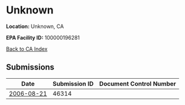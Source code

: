 # Unknown

**Location:** Unknown, CA

**EPA Facility ID:** 100000196281

[Back to CA Index](../../index.md)

## Submissions

| Date | Submission ID | Document Control Number |
|------|--------------|-------------------------|
| [2006-08-21](submissions/46314.md) | 46314 |  |
